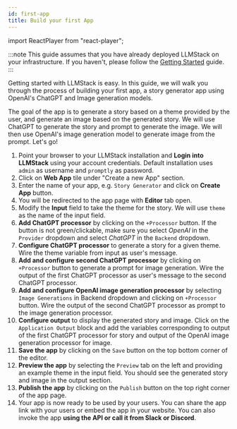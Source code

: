 ```yaml
---
id: first-app
title: Build your first App
---
```


import ReactPlayer from "react-player";

:::note
This guide assumes that you have already deployed LLMStack on your infrastructure. If you haven't, please follow the [Getting Started](/docs/getting-started/introduction) guide.
:::

Getting started with LLMStack is easy. In this guide, we will walk you through the process of building your first app, a story generator app using OpenAI's ChatGPT and Image generation models.

The goal of the app is to generate a story based on a theme provided by the user, and generate an image based on the generated story. We will use ChatGPT to generate the story and prompt to generate the image. We will then use OpenAI's image generation model to generate image from the prompt. Let's go!

<ReactPlayer
  playing
  controls
  url="/img/llmstack-storygenerator.m4v"
  width="100%"
  height="100%"
  loop
/>

1. Point your browser to your LLMStack installation and **Login into LLMStack** using your account credentials. Default installation uses `admin` as username and `promptly` as password.
2. Click on **Web App** tile under "Create a new App" section.
3. Enter the name of your app, e.g. `Story Generator` and click on **Create App** button.
4. You will be redirected to the app page with **Editor** tab open.
5. Modify the **Input** field to take the theme for the story. We will use `theme` as the name of the input field.
6. **Add ChatGPT processor** by clicking on the `+Processor` button. If the button is not green/clickable, make sure you select _OpenAI_ in the `Provider` dropdown and select _ChatGPT_ in the `Backend` dropdown.
7. **Configure ChatGPT processor** to generate a story for a given theme. Wire the theme variable from input as user's message.
8. **Add and configure second ChatGPT processor** by clicking on `+Processor` button to generate a prompt for image generation. Wire the output of the first ChatGPT processor as user's message to the second ChatGPT processor.
9. **Add and configure OpenAI image generation processor** by selecting `Image Generations` in Backend dropdown and clicking on `+Processor` button. Wire the output of the second ChatGPT processor as prompt to the image generation processor.
10. **Configure output** to display the generated story and image. Click on the `Application Output` block and add the variables corresponding to output of the first ChatGPT processor for story and output of the OpenAI image generation processor for image.
11. **Save the app** by clicking on the `Save` button on the top bottom corner of the editor.
12. **Preview the app** by selecting the `Preview` tab on the left and providing an example theme in the input field. You should see the generated story and image in the output section.
13. **Publish the app** by clicking on the `Publish` button on the top right corner of the app page.
14. Your app is now ready to be used by your users. You can share the app link with your users or embed the app in your website. You can also invoke the app **using the API or call it from Slack or Discord**.
